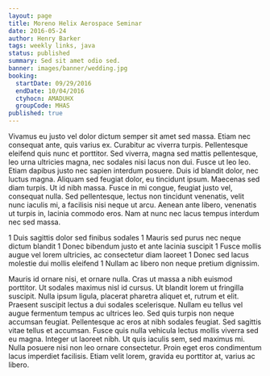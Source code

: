 ```yaml
---
layout: page
title: Moreno Helix Aerospace Seminar
date: 2016-05-24
author: Henry Barker
tags: weekly links, java
status: published
summary: Sed sit amet odio sed.
banner: images/banner/wedding.jpg
booking:
  startDate: 09/29/2016
  endDate: 10/04/2016
  ctyhocn: AMADUHX
  groupCode: MHAS
published: true
---
```

Vivamus eu justo vel dolor dictum semper sit amet sed massa. Etiam nec consequat ante, quis varius ex. Curabitur ac viverra turpis. Pellentesque eleifend quis nunc et porttitor. Sed viverra, magna sed mattis pellentesque, leo urna ultricies magna, nec sodales nisi lacus non dui. Fusce ut leo leo. Etiam dapibus justo nec sapien interdum posuere. Duis id blandit dolor, nec luctus magna. Aliquam sed feugiat dolor, eu tincidunt ipsum. Maecenas sed diam turpis. Ut id nibh massa. Fusce in mi congue, feugiat justo vel, consequat nulla. Sed pellentesque, lectus non tincidunt venenatis, velit nunc iaculis mi, a facilisis nisi neque ut arcu. Aenean ante libero, venenatis ut turpis in, lacinia commodo eros. Nam at nunc nec lacus tempus interdum nec sed massa.

1 Duis sagittis dolor sed finibus sodales
1 Mauris sed purus nec neque dictum blandit
1 Donec bibendum justo et ante lacinia suscipit
1 Fusce mollis augue vel lorem ultricies, ac consectetur diam laoreet
1 Donec sed lacus molestie dui mollis eleifend
1 Nullam ac libero non neque pretium dignissim.

Mauris id ornare nisi, et ornare nulla. Cras ut massa a nibh euismod porttitor. Ut sodales maximus nisl id cursus. Ut blandit lorem ut fringilla suscipit. Nulla ipsum ligula, placerat pharetra aliquet et, rutrum et elit. Praesent suscipit lectus a dui sodales scelerisque. Nullam eu tellus vel augue fermentum tempus ac ultrices leo. Sed quis turpis non neque accumsan feugiat.
Pellentesque ac eros at nibh sodales feugiat. Sed sagittis vitae tellus et accumsan. Fusce quis nulla vehicula lectus mollis viverra sed eu magna. Integer ut laoreet nibh. Ut quis iaculis sem, sed maximus mi. Nulla posuere nisi non leo ornare consectetur. Proin eget eros condimentum lacus imperdiet facilisis. Etiam velit lorem, gravida eu porttitor at, varius ac libero.
